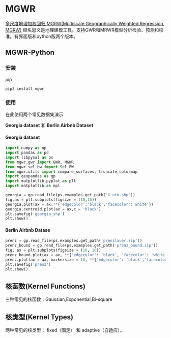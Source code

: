# MGWR

[多尺度地理加权回归 MGRW(Multiscale Geographically Weighted Regression, MGRW)](https://github.com/pysal/mgwr) 顾名思义是地理建模工具。支持GWR和MRWR模型分析检验、预测和校准。有界面版和python版两个版本。


## MGWR-Python

### 安装

pip

```shell
pip3 install mgwr
```



### 使用

在此使用两个常见数据集演示

**Georgia dataset** 和 **Berlin Airbnb Dataset**

#### Georgia dataset

```python
import numpy as np
import pandas as pd
import libpysal as ps
from mgwr.gwr import GWR, MGWR
from mgwr.sel_bw import Sel_BW
from mgwr.utils import compare_surfaces, truncate_colormap
import geopandas as gp
import matplotlib.pyplot as plt
import matplotlib as mpl

georgia = gp.read_file(ps.examples.get_path('G_utm.shp'))
fig,ax = plt.subplots(figsize = (10,10))
georgia.plot(ax = ax,**{'edgecolor':'black','facecolor':'white'})
georgia.centroid.plot(ax = ax,c = 'black')
plt.savefig('georgia_shp')
plt.show()
```

#### Berlin Airbnb Datase
```python
prenz = gp.read_file(ps.examples.get_path('prenzlauer.zip'))
prenz_bound = gp.read_file(ps.examples.get_path('prenz_bound.zip'))
fig, ax = plt.subplots(figsize = (10, 10))
prenz_bound.plot(ax = ax, **{'edgecolor': 'black', 'facecolor': 'white'})
prenz.plot(ax = ax, markersize = 10, **{'edgecolor': 'black','facecolor': 'black'})
plt.savefig('prenz')
plt.show()
```

## 核函数(Kernel Functions)

三种常见的核函数：Gaussian,Exponential,Bi-square

## 核类型(Kernel Types)

两种常见的核类型： fixed（固定） 和 adaptive（自适应）。
